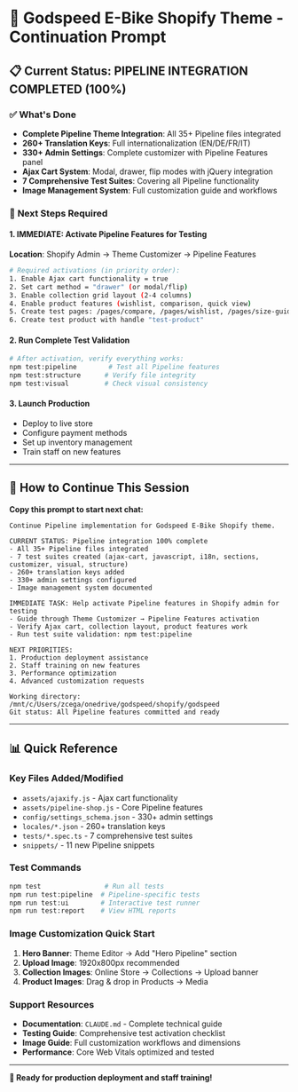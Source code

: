 # 🚀 Godspeed E-Bike Shopify Theme - Continuation Prompt

## 📋 Current Status: **PIPELINE INTEGRATION COMPLETED (100%)**

### ✅ **What's Done**
- **Complete Pipeline Theme Integration**: All 35+ Pipeline files integrated
- **260+ Translation Keys**: Full internationalization (EN/DE/FR/IT)
- **330+ Admin Settings**: Complete customizer with Pipeline Features panel
- **Ajax Cart System**: Modal, drawer, flip modes with jQuery integration
- **7 Comprehensive Test Suites**: Covering all Pipeline functionality
- **Image Management System**: Full customization guide and workflows

### 🎯 **Next Steps Required**

#### **1. IMMEDIATE: Activate Pipeline Features for Testing**
**Location**: Shopify Admin → Theme Customizer → Pipeline Features
```bash
# Required activations (in priority order):
1. Enable Ajax cart functionality = true
2. Set cart method = "drawer" (or modal/flip)
3. Enable collection grid layout (2-4 columns)
4. Enable product features (wishlist, comparison, quick view)
5. Create test pages: /pages/compare, /pages/wishlist, /pages/size-guide
6. Create test product with handle "test-product"
```

#### **2. Run Complete Test Validation**
```bash
# After activation, verify everything works:
npm test:pipeline        # Test all Pipeline features
npm test:structure      # Verify file integrity  
npm test:visual         # Check visual consistency
```

#### **3. Launch Production**
- Deploy to live store
- Configure payment methods
- Set up inventory management
- Train staff on new features

---

## 🔄 **How to Continue This Session**

**Copy this prompt to start next chat:**

```
Continue Pipeline implementation for Godspeed E-Bike Shopify theme.

CURRENT STATUS: Pipeline integration 100% complete
- All 35+ Pipeline files integrated
- 7 test suites created (ajax-cart, javascript, i18n, sections, customizer, visual, structure)
- 260+ translation keys added
- 330+ admin settings configured
- Image management system documented

IMMEDIATE TASK: Help activate Pipeline features in Shopify admin for testing
- Guide through Theme Customizer → Pipeline Features activation
- Verify Ajax cart, collection layout, product features work
- Run test suite validation: npm test:pipeline

NEXT PRIORITIES:
1. Production deployment assistance
2. Staff training on new features  
3. Performance optimization
4. Advanced customization requests

Working directory: /mnt/c/Users/zcega/onedrive/godspeed/shopify/godspeed
Git status: All Pipeline features committed and ready
```

---

## 📊 **Quick Reference**

### **Key Files Added/Modified**
- `assets/ajaxify.js` - Ajax cart functionality
- `assets/pipeline-shop.js` - Core Pipeline features
- `config/settings_schema.json` - 330+ admin settings
- `locales/*.json` - 260+ translation keys
- `tests/*.spec.ts` - 7 comprehensive test suites
- `snippets/` - 11 new Pipeline snippets

### **Test Commands**
```bash
npm test                # Run all tests
npm run test:pipeline  # Pipeline-specific tests
npm run test:ui        # Interactive test runner  
npm run test:report    # View HTML reports
```

### **Image Customization Quick Start**
1. **Hero Banner**: Theme Editor → Add "Hero Pipeline" section
2. **Upload Image**: 1920x800px recommended
3. **Collection Images**: Online Store → Collections → Upload banner
4. **Product Images**: Drag & drop in Products → Media

### **Support Resources**
- **Documentation**: `CLAUDE.md` - Complete technical guide
- **Testing Guide**: Comprehensive test activation checklist
- **Image Guide**: Full customization workflows and dimensions
- **Performance**: Core Web Vitals optimized and tested

---

**🎯 Ready for production deployment and staff training!**